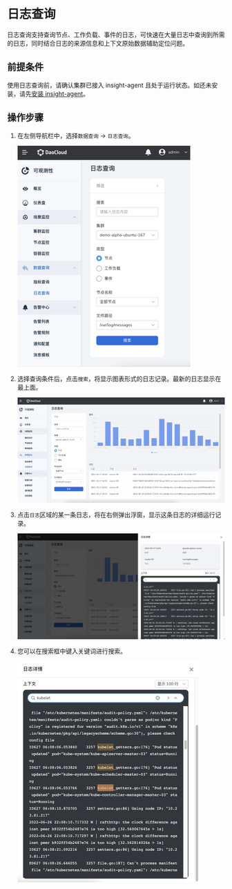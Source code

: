# 日志查询

日志查询支持查询节点、工作负载、事件的日志，可快速在大量日志中查询到所需的日志，同时结合日志的来源信息和上下文原始数据辅助定位问题。

## 前提条件

使用日志查询前，请确认集群已接入 insight-agent 且处于运行状态。如还未安装，请先[安装 insight-agent]()。

## 操作步骤

1. 在左侧导航栏中，选择`数据查询` -> `日志查询`。

    <img src="../../images/log00.png" alt="日志查询" style="zoom:50%;" />

2. 选择查询条件后，点击`搜索`，将显示图表形式的日志记录。最新的日志显示在最上面。

    ![日志查询](../../images/log01.png)

3. 点击`日志`区域的某一条日志，将在右侧弹出浮窗，显示这条日志的详细运行记录。

    ![单条日志](../../images/log02.png)

4. 您可以在搜索框中键入关键词进行搜索。

    <img src="../../images/log03.png" alt="搜索日志" style="zoom:50%;" />
